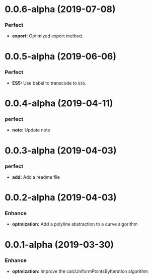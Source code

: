 # 0.0.6-alpha (2019-07-08)

### Perfect

- **export:** Optimized export method.

# 0.0.5-alpha (2019-06-06)

### Perfect

- **ES5:** Use babel to transcode to `ES5`.

# 0.0.4-alpha (2019-04-11)

### perfect

 * **note:** Update note

# 0.0.3-alpha (2019-04-03)

### perfect

 * **add:** Add a readme file

# 0.0.2-alpha (2019-04-03)

### Enhance

 * **optmization:** Add a polyline abstraction to a curve algorithm

# 0.0.1-alpha (2019-03-30)

### Enhance

 * **optmization:** Improve the calcUniformPointsByIteration algorithm